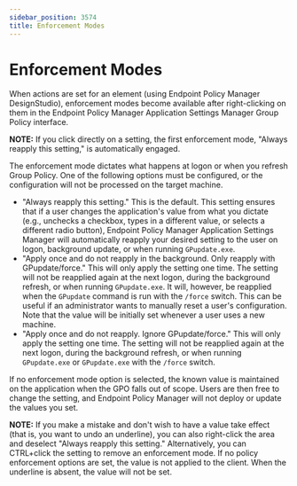 ```yaml
---
sidebar_position: 3574
title: Enforcement Modes
---
```


# Enforcement Modes

When actions are set for an element (using Endpoint Policy Manager DesignStudio), enforcement modes become available after right-clicking on them in the Endpoint Policy Manager Application Settings Manager Group Policy interface.

**NOTE:** If you click directly on a setting, the first enforcement mode, "Always reapply this setting," is automatically engaged.

The enforcement mode dictates what happens at logon or when you refresh Group Policy. One of the following options must be configured, or the configuration will not be processed on the target machine.

* "Always reapply this setting." This is the default. This setting ensures that if a user changes the application's value from what you dictate (e.g., unchecks a checkbox, types in a different value, or selects a different radio button), Endpoint Policy Manager Application Settings Manager will automatically reapply your desired setting to the user on logon, background update, or when running `GPupdate.exe`.
* "Apply once and do not reapply in the background. Only reapply with GPupdate/force." This will only apply the setting one time. The setting will not be reapplied again at the next logon, during the background refresh, or when running `GPupdate.exe`. It will, however, be reapplied when the `GPupdate` command is run with the `/force` switch. This can be useful if an administrator wants to manually reset a user's configuration. Note that the value will be initially set whenever a user uses a new machine.
* "Apply once and do not reapply. Ignore GPupdate/force." This will only apply the setting one time. The setting will not be reapplied again at the next logon, during the background refresh, or when running `GPupdate.exe` or `GPupdate.exe` with the `/force` switch.

If no enforcement mode option is selected, the known value is maintained on the application when the GPO falls out of scope. Users are then free to change the setting, and Endpoint Policy Manager will not deploy or update the values you set.

**NOTE:** If you make a mistake and don't wish to have a value take effect (that is, you want to undo an underline), you can also right-click the area and deselect "Always reapply this setting." Alternatively, you can CTRL+click the setting to remove an enforcement mode. If no policy enforcement options are set, the value is not applied to the client. When the underline is absent, the value will not be set.